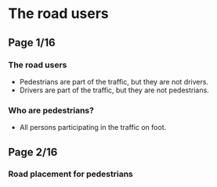 # The road users

## **Page 1/16**

### The road users

- Pedestrians are part of the traffic, but they are not drivers.
- Drivers are part of the traffic, but they are not pedestrians.

### Who are pedestrians?

- All persons participating in the traffic on foot.

## **Page 2/16**

### Road placement for pedestrians